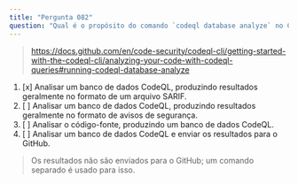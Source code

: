 ```yaml
---
title: "Pergunta 082"
question: "Qual é o propósito do comando `codeql database analyze` no CodeQL CLI?"
---
```



> https://docs.github.com/en/code-security/codeql-cli/getting-started-with-the-codeql-cli/analyzing-your-code-with-codeql-queries#running-codeql-database-analyze
1. [x] Analisar um banco de dados CodeQL, produzindo resultados geralmente no formato de um arquivo SARIF.
1. [ ] Analisar um banco de dados CodeQL, produzindo resultados geralmente no formato de avisos de segurança.
1. [ ] Analisar o código-fonte, produzindo um banco de dados CodeQL.
1. [ ] Analisar um banco de dados CodeQL e enviar os resultados para o GitHub.
> Os resultados não são enviados para o GitHub; um comando separado é usado para isso.
